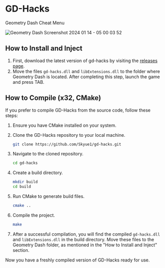 # GD-Hacks

Geometry Dash Cheat Menu

![Geometry Dash Screenshot 2024 01 14 - 05 00 03 52](https://github.com/qwix456/gd-hacks/assets/104967297/3f982f1b-7dd8-44e4-9d64-4e7db3ad48b1)

## How to Install and Inject

1. First, download the latest version of gd-hacks by visiting the [releases page](https://github.com/Skyue1/gd-hacks/releases).
2. Move the files `gd-hacks.dll` and `libExtensions.dll` to the folder where Geometry Dash is located. After completing this step, launch the game and press TAB.

## How to Compile (x32, CMake)

If you prefer to compile GD-Hacks from the source code, follow these steps:

1. Ensure you have CMake installed on your system.
2. Clone the GD-Hacks repository to your local machine.

   ```bash
   git clone https://github.com/Skyue1/gd-hacks.git
   ```

3. Navigate to the cloned repository.

   ```bash
   cd gd-hacks
   ```

4. Create a build directory.

   ```bash
   mkdir build
   cd build
   ```

5. Run CMake to generate build files.

   ```bash
   cmake ..
   ```

6. Compile the project.

   ```bash
   make
   ```

7. After a successful compilation, you will find the compiled `gd-hacks.dll` and `libExtensions.dll` in the build directory. Move these files to the Geometry Dash folder, as mentioned in the "How to Install and Inject" section.

Now you have a freshly compiled version of GD-Hacks ready for use.